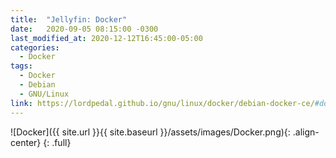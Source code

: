 ```yaml
---
title:  "Jellyfin: Docker"
date:   2020-09-05 08:15:00 -0300
last_modified_at: 2020-12-12T16:45:00-05:00
categories:
  - Docker
tags:
  - Docker
  - Debian
  - GNU/Linux
link: https://lordpedal.github.io/gnu/linux/docker/debian-docker-ce/#docker-jellyfin
---
```


![Docker]({{ site.url }}{{ site.baseurl }}/assets/images/Docker.png){: .align-center}
{: .full}
